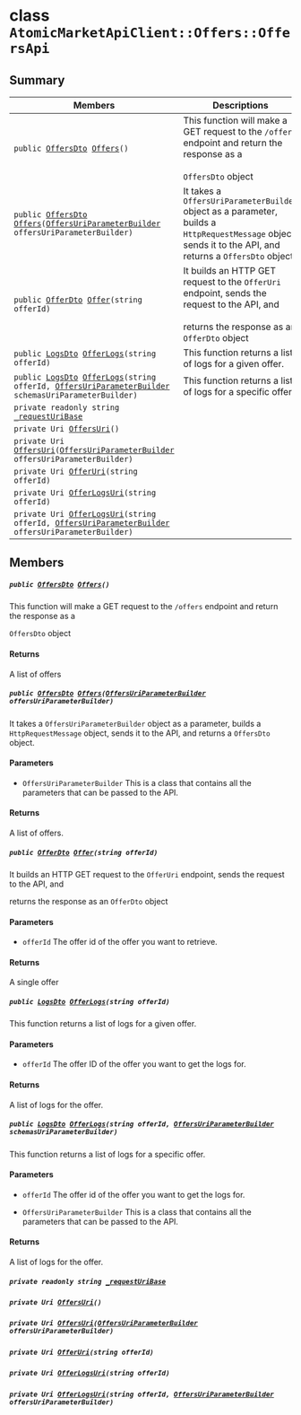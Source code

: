 # class `AtomicMarketApiClient::Offers::OffersApi` 

## Summary

 Members                                | Descriptions                                
----------------------------------------|---------------------------------------------
`public `[`OffersDto`](.github/workflows/documentation/md/AtomicMarketApiClient--Offers--OffersDto.md#class_atomic_market_api_client_1_1_offers_1_1_offers_dto)` `[`Offers`](#class_atomic_market_api_client_1_1_offers_1_1_offers_api_1a6ad9622cb51a2bfb25dce65cc64dacd3)`()` | This function will make a GET request to the `/offers` endpoint and return the response as a <br/><br/>`OffersDto` object
`public `[`OffersDto`](.github/workflows/documentation/md/AtomicMarketApiClient--Offers--OffersDto.md#class_atomic_market_api_client_1_1_offers_1_1_offers_dto)` `[`Offers`](#class_atomic_market_api_client_1_1_offers_1_1_offers_api_1a8a2c0fdc617e6862e7bfc84e5ab7bca8)`(`[`OffersUriParameterBuilder`](.github/workflows/documentation/md/AtomicMarketApiClient--Offers--OffersUriParameterBuilder.md#class_atomic_market_api_client_1_1_offers_1_1_offers_uri_parameter_builder)` offersUriParameterBuilder)` | It takes a `OffersUriParameterBuilder` object as a parameter, builds a `HttpRequestMessage` object, sends it to the API, and returns a `OffersDto` object.
`public `[`OfferDto`](.github/workflows/documentation/md/AtomicMarketApiClient--Offers--OfferDto.md#class_atomic_market_api_client_1_1_offers_1_1_offer_dto)` `[`Offer`](#class_atomic_market_api_client_1_1_offers_1_1_offers_api_1ae093d07f4cfa336003425539a0a92a13)`(string offerId)` | It builds an HTTP GET request to the `OfferUri` endpoint, sends the request to the API, and <br/><br/>returns the response as an `OfferDto` object
`public `[`LogsDto`](.github/workflows/documentation/md/AtomicMarketApiClient--LogsDto.md#class_atomic_market_api_client_1_1_logs_dto)` `[`OfferLogs`](#class_atomic_market_api_client_1_1_offers_1_1_offers_api_1ab8311c9a2d3602ab9cb14d0cad5f9c13)`(string offerId)` | This function returns a list of logs for a given offer.
`public `[`LogsDto`](.github/workflows/documentation/md/AtomicMarketApiClient--LogsDto.md#class_atomic_market_api_client_1_1_logs_dto)` `[`OfferLogs`](#class_atomic_market_api_client_1_1_offers_1_1_offers_api_1a5403da960dc8ab3c59e75be746be37a7)`(string offerId, `[`OffersUriParameterBuilder`](.github/workflows/documentation/md/AtomicMarketApiClient--Offers--OffersUriParameterBuilder.md#class_atomic_market_api_client_1_1_offers_1_1_offers_uri_parameter_builder)` schemasUriParameterBuilder)` | This function returns a list of logs for a specific offer.
`private readonly string `[`_requestUriBase`](#class_atomic_market_api_client_1_1_offers_1_1_offers_api_1a1854c4909a1013a684af16fb52e8a387) | 
`private Uri `[`OffersUri`](#class_atomic_market_api_client_1_1_offers_1_1_offers_api_1ada4f3a19377ef670d6e90db76983d1e5)`()` | 
`private Uri `[`OffersUri`](#class_atomic_market_api_client_1_1_offers_1_1_offers_api_1a7193d9a8040525ada787f90854c047f8)`(`[`OffersUriParameterBuilder`](.github/workflows/documentation/md/AtomicMarketApiClient--Offers--OffersUriParameterBuilder.md#class_atomic_market_api_client_1_1_offers_1_1_offers_uri_parameter_builder)` offersUriParameterBuilder)` | 
`private Uri `[`OfferUri`](#class_atomic_market_api_client_1_1_offers_1_1_offers_api_1a20b72164e6cdeeb7fe55ada62c70f6cb)`(string offerId)` | 
`private Uri `[`OfferLogsUri`](#class_atomic_market_api_client_1_1_offers_1_1_offers_api_1a30e9bba1b128fcfdd45beac4c5529ddc)`(string offerId)` | 
`private Uri `[`OfferLogsUri`](#class_atomic_market_api_client_1_1_offers_1_1_offers_api_1a1b159d8d73aa0ae3b1e72fc84bf13b6d)`(string offerId, `[`OffersUriParameterBuilder`](.github/workflows/documentation/md/AtomicMarketApiClient--Offers--OffersUriParameterBuilder.md#class_atomic_market_api_client_1_1_offers_1_1_offers_uri_parameter_builder)` offersUriParameterBuilder)` | 

## Members

##### `public `[`OffersDto`](.github/workflows/documentation/md/AtomicMarketApiClient--Offers--OffersDto.md#class_atomic_market_api_client_1_1_offers_1_1_offers_dto)` `[`Offers`](#class_atomic_market_api_client_1_1_offers_1_1_offers_api_1a6ad9622cb51a2bfb25dce65cc64dacd3)`()` 

This function will make a GET request to the `/offers` endpoint and return the response as a 

`OffersDto` object

#### Returns
A list of offers

##### `public `[`OffersDto`](.github/workflows/documentation/md/AtomicMarketApiClient--Offers--OffersDto.md#class_atomic_market_api_client_1_1_offers_1_1_offers_dto)` `[`Offers`](#class_atomic_market_api_client_1_1_offers_1_1_offers_api_1a8a2c0fdc617e6862e7bfc84e5ab7bca8)`(`[`OffersUriParameterBuilder`](.github/workflows/documentation/md/AtomicMarketApiClient--Offers--OffersUriParameterBuilder.md#class_atomic_market_api_client_1_1_offers_1_1_offers_uri_parameter_builder)` offersUriParameterBuilder)` 

It takes a `OffersUriParameterBuilder` object as a parameter, builds a `HttpRequestMessage` object, sends it to the API, and returns a `OffersDto` object.

#### Parameters
* `OffersUriParameterBuilder` This is a class that contains all the parameters that can be passed to the API.

#### Returns
A list of offers.

##### `public `[`OfferDto`](.github/workflows/documentation/md/AtomicMarketApiClient--Offers--OfferDto.md#class_atomic_market_api_client_1_1_offers_1_1_offer_dto)` `[`Offer`](#class_atomic_market_api_client_1_1_offers_1_1_offers_api_1ae093d07f4cfa336003425539a0a92a13)`(string offerId)` 

It builds an HTTP GET request to the `OfferUri` endpoint, sends the request to the API, and 

returns the response as an `OfferDto` object

#### Parameters
* `offerId` The offer id of the offer you want to retrieve.

#### Returns
A single offer

##### `public `[`LogsDto`](.github/workflows/documentation/md/AtomicMarketApiClient--LogsDto.md#class_atomic_market_api_client_1_1_logs_dto)` `[`OfferLogs`](#class_atomic_market_api_client_1_1_offers_1_1_offers_api_1ab8311c9a2d3602ab9cb14d0cad5f9c13)`(string offerId)` 

This function returns a list of logs for a given offer.

#### Parameters
* `offerId` The offer ID of the offer you want to get the logs for.

#### Returns
A list of logs for the offer.

##### `public `[`LogsDto`](.github/workflows/documentation/md/AtomicMarketApiClient--LogsDto.md#class_atomic_market_api_client_1_1_logs_dto)` `[`OfferLogs`](#class_atomic_market_api_client_1_1_offers_1_1_offers_api_1a5403da960dc8ab3c59e75be746be37a7)`(string offerId, `[`OffersUriParameterBuilder`](.github/workflows/documentation/md/AtomicMarketApiClient--Offers--OffersUriParameterBuilder.md#class_atomic_market_api_client_1_1_offers_1_1_offers_uri_parameter_builder)` schemasUriParameterBuilder)` 

This function returns a list of logs for a specific offer.

#### Parameters
* `offerId` The offer id of the offer you want to get the logs for.

* `OffersUriParameterBuilder` This is a class that contains all the parameters that can be passed to the API.

#### Returns
A list of logs for the offer.

##### `private readonly string `[`_requestUriBase`](#class_atomic_market_api_client_1_1_offers_1_1_offers_api_1a1854c4909a1013a684af16fb52e8a387) 

##### `private Uri `[`OffersUri`](#class_atomic_market_api_client_1_1_offers_1_1_offers_api_1ada4f3a19377ef670d6e90db76983d1e5)`()` 

##### `private Uri `[`OffersUri`](#class_atomic_market_api_client_1_1_offers_1_1_offers_api_1a7193d9a8040525ada787f90854c047f8)`(`[`OffersUriParameterBuilder`](.github/workflows/documentation/md/AtomicMarketApiClient--Offers--OffersUriParameterBuilder.md#class_atomic_market_api_client_1_1_offers_1_1_offers_uri_parameter_builder)` offersUriParameterBuilder)` 

##### `private Uri `[`OfferUri`](#class_atomic_market_api_client_1_1_offers_1_1_offers_api_1a20b72164e6cdeeb7fe55ada62c70f6cb)`(string offerId)` 

##### `private Uri `[`OfferLogsUri`](#class_atomic_market_api_client_1_1_offers_1_1_offers_api_1a30e9bba1b128fcfdd45beac4c5529ddc)`(string offerId)` 

##### `private Uri `[`OfferLogsUri`](#class_atomic_market_api_client_1_1_offers_1_1_offers_api_1a1b159d8d73aa0ae3b1e72fc84bf13b6d)`(string offerId, `[`OffersUriParameterBuilder`](.github/workflows/documentation/md/AtomicMarketApiClient--Offers--OffersUriParameterBuilder.md#class_atomic_market_api_client_1_1_offers_1_1_offers_uri_parameter_builder)` offersUriParameterBuilder)` 

